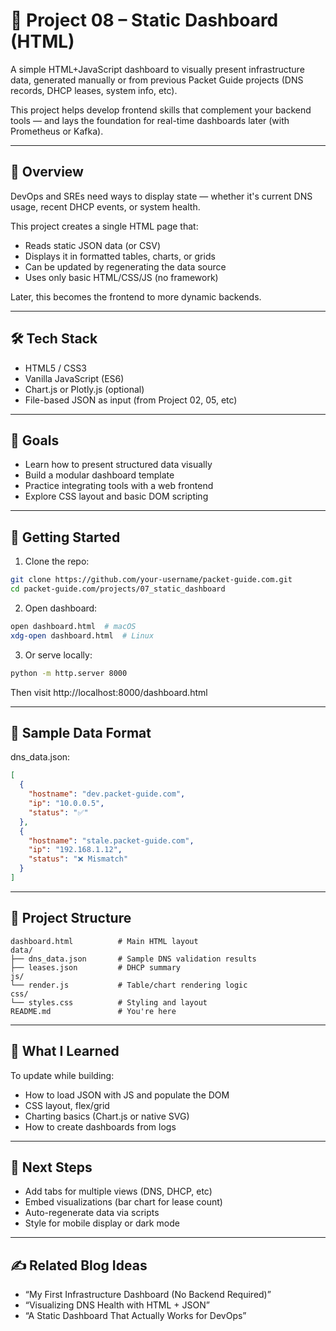 # 📘 Project 08 – Static Dashboard (HTML)

A simple HTML+JavaScript dashboard to visually present infrastructure data, generated manually or from previous Packet Guide projects (DNS records, DHCP leases, system info, etc).

This project helps develop frontend skills that complement your backend tools — and lays the foundation for real-time dashboards later (with Prometheus or Kafka).

---

## 🧭 Overview

DevOps and SREs need ways to display state — whether it's current DNS usage, recent DHCP events, or system health.

This project creates a single HTML page that:

- Reads static JSON data (or CSV)
- Displays it in formatted tables, charts, or grids
- Can be updated by regenerating the data source
- Uses only basic HTML/CSS/JS (no framework)

Later, this becomes the frontend to more dynamic backends.

---

## 🛠 Tech Stack

- HTML5 / CSS3
- Vanilla JavaScript (ES6)
- Chart.js or Plotly.js (optional)
- File-based JSON as input (from Project 02, 05, etc)

---

## 🎯 Goals

- Learn how to present structured data visually
- Build a modular dashboard template
- Practice integrating tools with a web frontend
- Explore CSS layout and basic DOM scripting

---

## 🚀 Getting Started

1. Clone the repo:

```bash
git clone https://github.com/your-username/packet-guide.com.git
cd packet-guide.com/projects/07_static_dashboard
```

2. Open dashboard:

```bash
open dashboard.html  # macOS
xdg-open dashboard.html  # Linux
```

3. Or serve locally:

```bash
python -m http.server 8000
```

Then visit http://localhost:8000/dashboard.html

---

## 📄 Sample Data Format

dns_data.json:

```json
[
  {
    "hostname": "dev.packet-guide.com",
    "ip": "10.0.0.5",
    "status": "✅"
  },
  {
    "hostname": "stale.packet-guide.com",
    "ip": "192.168.1.12",
    "status": "❌ Mismatch"
  }
]
```

---

## 📂 Project Structure

```
dashboard.html          # Main HTML layout
data/
├── dns_data.json       # Sample DNS validation results
├── leases.json         # DHCP summary
js/
└── render.js           # Table/chart rendering logic
css/
└── styles.css          # Styling and layout
README.md               # You're here
```

---

## 🧠 What I Learned

To update while building:

- How to load JSON with JS and populate the DOM
- CSS layout, flex/grid
- Charting basics (Chart.js or native SVG)
- How to create dashboards from logs

---

## 🔁 Next Steps

- Add tabs for multiple views (DNS, DHCP, etc)
- Embed visualizations (bar chart for lease count)
- Auto-regenerate data via scripts
- Style for mobile display or dark mode

---

## ✍️ Related Blog Ideas

- “My First Infrastructure Dashboard (No Backend Required)”
- “Visualizing DNS Health with HTML + JSON”
- “A Static Dashboard That Actually Works for DevOps”
